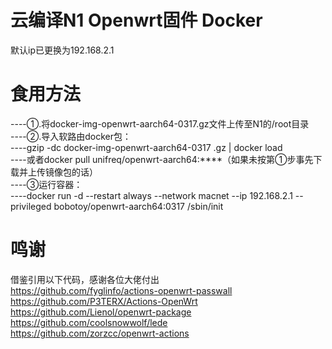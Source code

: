 # 云编译N1 Openwrt固件 Docker
默认ip已更换为192.168.2.1

# 食用方法
----①.将docker-img-openwrt-aarch64-0317.gz文件上传至N1的/root目录   
----②.导入软路由docker包：  
----gzip -dc docker-img-openwrt-aarch64-0317 .gz | docker load  
----或者docker pull unifreq/openwrt-aarch64:****（如果未按第①步事先下载并上传镜像包的话）  
----③运行容器：  
----docker run  -d --restart always --network macnet --ip 192.168.2.1  --privileged bobotoy/openwrt-aarch64:0317  /sbin/init  

# 鸣谢
借鉴引用以下代码，感谢各位大佬付出  
https://github.com/fyglinfo/actions-openwrt-passwall  
https://github.com/P3TERX/Actions-OpenWrt  
https://github.com/Lienol/openwrt-package  
https://github.com/coolsnowwolf/lede  
https://github.com/zorzcc/openwrt-actions  
